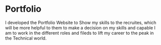 # Portfolio
I developed the  Portfolio Website to Show my skills to the recruites, which will be more helpful to them to make a decision on my skills and capable I am to work in the different roles and fileds to lift my career to the peak in the Technical world.
